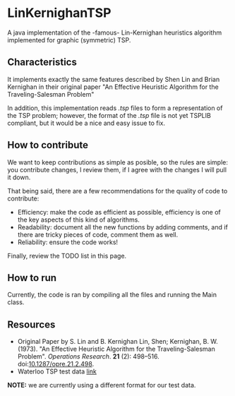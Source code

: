 # LinKernighanTSP
A java implementation of the -famous- Lin-Kernighan heuristics algorithm implemented for graphic (symmetric) TSP.

## Characteristics
It implements exactly the same features described by Shen Lin and Brian Kernighan in their original paper "An Effective Heuristic Algorithm for the Traveling-Salesman Problem"

In addition, this implementation reads *.tsp* files to form a representation of the TSP problem; however, the format of the *.tsp* file is not yet TSPLIB compliant, but it would be a nice and easy issue to fix.

## How to contribute
We want to keep contributions as simple as posible, so the rules are simple: you contribute changes, I review them, if I agree with the changes I will pull it down.

That being said, there are a few recommendations for the quality of code to contribute:
* Efficiency: make the code as efficient as possible, efficiency is one of the key aspects of this kind of algorithms.
* Readability: document all the new functions by adding comments, and if there are tricky pieces of code, comment them as well.
* Reliability: ensure the code works!

Finally, review the TODO list in this page.

## How to run
Currently, the code is ran by compiling all the files and running the Main class.

## Resources

- Original Paper by S. Lin and B. Kernighan
Lin, Shen; Kernighan, B. W. (1973). "An Effective Heuristic Algorithm for the Traveling-Salesman Problem". *Operations Research*. **21** (2): 498–516. doi:[10.1287/opre.21.2.498](https://eng.ucmerced.edu/people/yzhang/papers/Heuristic/Lin_Kernighan).
- Waterloo TSP test data
[link](http://www.math.uwaterloo.ca/tsp/data/)

**NOTE:** we are currently using a different format for our test data.
